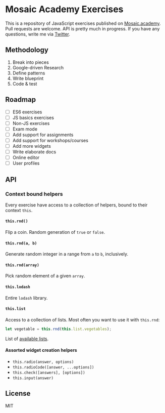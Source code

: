 # Mosaic Academy Exercises

This is a repository of JavaScript exercises published on [Mosaic.academy](http://mosaic.academy). Pull requests are welcome. API is pretty much in progress. If you have any questions, write me via [Twitter](https://twitter.com/surganov).

## Methodology
1. Break into pieces
2. Google-driven Research
3. Define patterns
4. Write blueprint
5. Code & test

## Roadmap
- [ ] ES6 exercises
- [ ] JS basics exercises
- [ ] Non-JS exercises
- [ ] Exam mode
- [ ] Add support for assignments
- [ ] Add support for workshops/courses
- [ ] Add more widgets
- [ ] Write elaborate docs
- [ ] Online editor
- [ ] User profiles

## API
### Context bound helpers
Every exercise have access to a collection of helpers, bound to their context `this`.

#### `this.rnd()`
Flip a coin. Random generation of `true` or `false`.

#### `this.rnd(a, b)`
Generate random integer in a range from `a` to `b`, inclusively.

#### `this.rnd(array)`
Pick random element of a given `array`.

#### `this.lodash`
Entire `lodash` library.

#### `this.list`
Access to a collection of lists. Most often you want to use it with `this.rnd`:

```js
let vegetable = this.rnd(this.list.vegetables);
```

List of [available lists](https://github.com/mosaic-academy/list).


#### Assorted widget creation helpers
- `this.radio(answer, options)`
- `this.radioCode([answer, ...options])`
- `this.check([answers], [options])`
- `this.input(answer)`

## License
MIT

